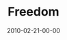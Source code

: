 ---
layout: message
category: message
series: "Free"
title: "Freedom"
date: 2010-02-21-00-00
message_id: 605
audio-description: "Brian Tome discusses how freedom is real and is possible for all of us."
audio: "http://s3.amazonaws.com/crossroadsaudiomessages/FREE1.mp3"
audio-title: "Freedom"
audio-duration: "31:11"
video-description: "Brian Tome discusses how freedom is real and is available to each of us."
video-title: "Freedom"
video: "https://s3.amazonaws.com/crossroadsvideomessages/FREE1.mp4"
video-poster: "https://www.crossroads.net/uploadedfiles/FREE1-still.jpg"
program-description: ""
program: "http://www.crossroads.net/players/media/hq/02_20-21_10Program.pdf"
program-title: "Freedom (Program)"
---